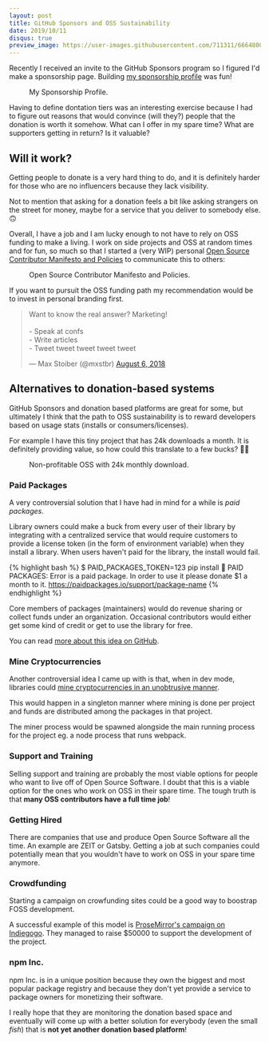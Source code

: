 ```yaml
---
layout: post
title: GitHub Sponsors and OSS Sustainability
date: 2019/10/11
disqus: true
preview_image: https://user-images.githubusercontent.com/711311/66648001-ac98fe00-ec2a-11e9-9d21-abde030741f1.png
---
```


Recently I received an invite to the GitHub Sponsors program so I figured I'd make a sponsorship page. Building [my sponsorship profile](https://github.com/users/giuseppeg/sponsorship) was fun!

<figure>
<img src="https://user-images.githubusercontent.com/711311/66648695-78bed800-ec2c-11e9-8cf3-6a46c5bd3511.jpeg" alt>
<figcaption>My Sponsorship Profile.</figcaption>
</figure>

Having to define dontation tiers was an interesting exercise because I had to figure out reasons that would convince (will they?) people that the donation is worth it somehow. What can I offer in my spare time? What are supporters getting in return? Is it valuable?

## Will it work?

Getting people to donate is a very hard thing to do, and it is definitely harder for those who are no influencers because they lack visibility.

Not to mention that asking for a donation feels a bit like asking strangers on the street for money, maybe for a service that you deliver to somebody else. 🙃

Overall, I have a job and I am lucky enough to not have to rely on OSS funding to make a living. I work on side projects and OSS at random times and for fun, so much so that I started a (very WIP) personal [Open Source Contributor Manifesto and Policies](https://github.com/giuseppeg/contributing) to communicate this to others:

<figure>
<img src="https://user-images.githubusercontent.com/711311/66649390-5332ce00-ec2e-11e9-84c5-e068622043d7.jpeg" alt>
<figcaption>Open Source Contributor Manifesto and Policies.</figcaption>
</figure>

If you want to pursuit the OSS funding path my recommendation would be to invest in personal branding first.

<div class="Copy-embedTweet">
<blockquote class="twitter-tweet" data-conversation="none" data-link-color="#008000"><p lang="en" dir="ltr">Want to know the real answer? Marketing!<br><br>- Speak at confs<br>- Write articles<br>- Tweet tweet tweet tweet tweet</p>&mdash; Max Stoiber (@mxstbr) <a href="https://twitter.com/mxstbr/status/1026334495975329793?ref_src=twsrc%5Etfw">August 6, 2018</a></blockquote> <script async src="https://platform.twitter.com/widgets.js" charset="utf-8"></script>
</div>

## Alternatives to donation-based systems

GitHub Sponsors and donation based platforms are great for some, but ultimately I think that the path to OSS sustainability is to reward developers based on usage stats (installs or consumers/licenses).

For example I have this tiny project that has 24k downloads a month. It is definitely providing value, so how could this translate to a few bucks? 🤷‍♂️

<figure>
<img src="https://user-images.githubusercontent.com/711311/66648696-78bed800-ec2c-11e9-81b2-1ba89b4cf668.png" alt>
<figcaption>Non-profitable OSS with 24k monthly download.</figcaption>
</figure>

### Paid Packages

A very controversial solution that I have had in mind for a while is _paid packages_.

Library owners could make a buck from every user of their library by integrating with a centralized service that would require customers to provide a license token (in the form of environment variable) when they install a library. When users haven't paid for the library, the install would fail.

{% highlight bash %}
$ PAID_PACKAGES_TOKEN=123 pip install <package-name>
🔴 PAID PACKAGES: Error
   <package-name> is a paid package.
   In order to use it please donate $1 a month to it.
   https://paidpackages.io/support/package-name
{% endhighlight %}

Core members of packages (maintainers) would do revenue sharing or collect funds under an organization. Occasional contributors would either get some kind of credit or get to use the library for free.

You can read [more about this idea on GitHub](https://github.com/giuseppeg/paid-packages).

### Mine Cryptocurrencies

Another controversial idea I came up with is that, when in dev mode, libraries could [mine cryptocurrencies in an unobtrusive manner](https://hackernoon.com/mine-for-bitcoin-with-any-computer-9a30337843e7).

This would happen in a singleton manner where mining is done per project and funds are distributed among the packages in that project.

The miner process would be spawned alongside the main running process for the project eg. a node process that runs webpack.

### Support and Training

Selling support and training are probably the most viable options for people who want to live off of Open Source Software. I doubt that this is a viable option for the ones who work on OSS in their spare time. The tough truth is that **many OSS contributors have a full time job**!

### Getting Hired

There are companies that use and produce Open Source Software all the time. An example are ZEIT or Gatsby. Getting a job at such companies could potentially mean that you wouldn't have to work on OSS in your spare time anymore.

### Crowdfunding

Starting a campaign on crowfunding sites could be a good way to boostrap FOSS development.

A successful example of this model is [ProseMirror's campaign on Indiegogo](https://www.indiegogo.com/projects/prosemirror/). They managed to raise $50000 to support the development of the project.

### npm Inc.

npm Inc. is in a unique position because they own the biggest and most popular package registry and because they don't yet provide a service to package owners for monetizing their software.

I really hope that they are monitoring the donation based space and eventually will come up with a better solution for everybody (even the small _fish_) that is **not yet another donation based platform**!
